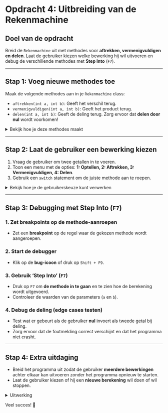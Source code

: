 # **Opdracht 4: Uitbreiding van de Rekenmachine**

## **Doel van de opdracht**
Breid de `Rekenmachine` uit met methodes voor **aftrekken, vermenigvuldigen en delen**. Laat de gebruiker kiezen welke bewerking hij wil uitvoeren en debug de verschillende methodes met **Step Into** (`F7`).

---

## **Stap 1: Voeg nieuwe methodes toe**
Maak de volgende methodes aan in je `Rekenmachine` class:
- `aftrekken(int a, int b)`: Geeft het verschil terug.
- `vermenigvuldigen(int a, int b)`: Geeft het product terug.
- `delen(int a, int b)`: Geeft de deling terug. Zorg ervoor dat **delen door nul** wordt voorkomen!

<details>
<summary>Bekijk hoe je deze methodes maakt</summary>

```java
public static int aftrekken(int a, int b) {
    return a - b;
}

public static int vermenigvuldigen(int a, int b) {
    return a * b;
}

public static double delen(int a, int b) {
    if (b == 0) {
        System.out.println("Delen door nul is niet toegestaan!");
        return 0;
    }
    return (double) a / b;
}
```
</details>

---

## **Stap 2: Laat de gebruiker een bewerking kiezen**
1. Vraag de gebruiker om twee getallen in te voeren.
2. Toon een menu met de opties: **1: Optellen, 2: Aftrekken, 3: Vermenigvuldigen, 4: Delen**.
3. Gebruik een `switch` statement om de juiste methode aan te roepen.

<details>
<summary>Bekijk hoe je de gebruikerskeuze kunt verwerken</summary>

```java
System.out.println("Kies een bewerking: \n1. Optellen \n2. Aftrekken \n3. Vermenigvuldigen \n4. Delen");
int keuze = scanner.nextInt();
int resultaat = 0;

switch (keuze) {
    case 1:
        resultaat = optellen(getal1, getal2);
        break;
    case 2:
        resultaat = aftrekken(getal1, getal2);
        break;
    case 3:
        resultaat = vermenigvuldigen(getal1, getal2);
        break;
    case 4:
        double deling = delen(getal1, getal2);
        System.out.println("Het resultaat is: " + deling);
        return;
    default:
        System.out.println("Ongeldige keuze!");
        return;
}
System.out.println("Het resultaat is: " + resultaat);
```
</details>

---

## **Stap 3: Debugging met Step Into (`F7`)**
### **1. Zet breakpoints op de methode-aanroepen**
- Zet een **breakpoint** op de regel waar de gekozen methode wordt aangeroepen.

### **2. Start de debugger**
- Klik op de **bug-icoon** of druk op `Shift + F9`.

### **3. Gebruik ‘Step Into’ (`F7`)**
- Druk op `F7` om **de methode in te gaan** en te zien hoe de berekening wordt uitgevoerd.
- Controleer de waarden van de parameters (`a` en `b`).

### **4. Debug de deling (edge cases testen)**
- Test wat er gebeurt als de gebruiker **nul** invoert als tweede getal bij deling.
- Zorg ervoor dat de foutmelding correct verschijnt en dat het programma niet crasht.

---

## **Stap 4: Extra uitdaging**
- Breid het programma uit zodat de gebruiker **meerdere bewerkingen** achter elkaar kan uitvoeren zonder het programma opnieuw te starten.
- Laat de gebruiker kiezen of hij een **nieuwe berekening** wil doen of wil stoppen.


<details>
<summary>Uitwerking</summary> 

```java
import java.util.Scanner;

public class Rekenmachine {
    public static void main(String[] args) {
        Scanner scanner = new Scanner(System.in);
        boolean doorgaan = true;

        while (doorgaan) {
            System.out.print("Voer het eerste getal in: ");
            int getal1 = scanner.nextInt();
            System.out.print("Voer het tweede getal in: ");
            int getal2 = scanner.nextInt();

            System.out.println("Kies een bewerking: \n1. Optellen \n2. Aftrekken \n3. Vermenigvuldigen \n4. Delen");
            int keuze = scanner.nextInt();
            int resultaat = 0;

            switch (keuze) {
                case 1:
                    resultaat = optellen(getal1, getal2);
                    break;
                case 2:
                    resultaat = aftrekken(getal1, getal2);
                    break;
                case 3:
                    resultaat = vermenigvuldigen(getal1, getal2);
                    break;
                case 4:
                    double deling = delen(getal1, getal2);
                    System.out.println("Het resultaat is: " + deling);
                    break;
                default:
                    System.out.println("Ongeldige keuze!");
                    continue;
            }

            System.out.println("Het resultaat is: " + resultaat);
            System.out.print("Wil je een nieuwe berekening uitvoeren? (ja/nee): ");
            String antwoord = scanner.next();

            if (!antwoord.equalsIgnoreCase("ja")) {
                doorgaan = false;
            }
        }
        System.out.println("Programma beëindigd.");
    }

    public static int optellen(int a, int b) {
        return a + b;
    }

    public static int aftrekken(int a, int b) {
        return a - b;
    }

    public static int vermenigvuldigen(int a, int b) {
        return a * b;
    }

    public static double delen(int a, int b) {
        if (b == 0) {
            System.out.println("Delen door nul is niet toegestaan!");
            return 0;
        }
        return (double) a / b;
    }
}

```

</details>


Veel succes! 🚀

